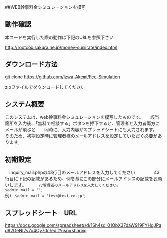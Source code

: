 ##WEB幹事料金シミュレーションを模写
## 動作確認
本コードを実行した際の動作は下記のURLを参照下さい

http://rootcox.sakura.ne.jp/money-sumirate/index.html

## ダウンロード方法

git clone https://github.com/Izwa-Akemi/Fee-Simulation

zipファイルでダウンロードしてください
## システム概要
このシステムは、web幹事料金シミュレーションを模写したものです。　　該当箇所を入力後、「無料で相談する」ボタンを押下すると、管理者と入力者両方にメールが飛ぶと　　同時に、入力内容がスプレッドシートにも入力されます。　　そのため、初期設定時に管理者様のメールアドレスを設定していただく必要があります。　　
## 初期設定
　inquiry_mail.phpの43行目のメールアドレスを入力してください　　
　　43行目に下記の記載があるため、例を基にこの部分にメールアドレスの記載をお願いします。　　
　`//管理者のメールアドレスを入力してください。`  
   `$admin_mail = '';`  
   例） `$admin_mail = 'test@test.co.jp';`  


## スプレッドシート　URL
https://docs.google.com/spreadsheets/d/1Sh4sd_01QbX37daW919FYHgJPad92GeNI2v7o4Oy70c/edit?usp=sharing

